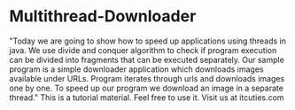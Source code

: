 Multithread-Downloader
======================

"Today we are going to show how to speed up applications using threads in java. We use divide and conquer algorithm to check if program execution can be divided into fragments that can be executed separately. Our sample program is a simple downloader application which downloads images available under URLs. Program iterates through urls and downloads images one by one. To speed up our program we download an image in a separate thread." This is a tutorial material. Feel free to use it. Visit us at itcuties.com
